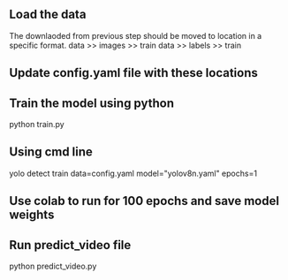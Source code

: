 ## Load the data
The downlaoded from previous step should be moved to location in a specific format.
data >> images >> train
data >> labels >> train

## Update config.yaml file with these locations

## Train the model using python
python train.py

## Using cmd line
yolo detect train data=config.yaml model="yolov8n.yaml" epochs=1

## Use colab to run for 100 epochs and save model weights

## Run predict_video file
python predict_video.py